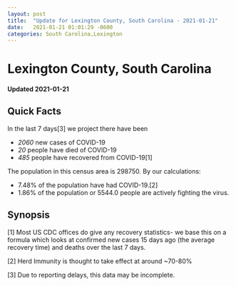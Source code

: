 ```yaml
---
layout: post
title:  "Update for Lexington County, South Carolina - 2021-01-21"
date:   2021-01-21 01:01:29 -0600
categories: South Carolina,Lexington
---
```


# Lexington County, South Carolina
#### Updated 2021-01-21

## Quick Facts

In the last 7 days[3] we project there have been
- *2060* new cases of COVID-19
- *20* people have died of COVID-19
- *485* people have recovered from COVID-19[1]

The population in this census area is 298750. By our calculations:
- 7.48% of the population have had COVID-19.[2]
- 1.86% of the population or 5544.0 people are actively fighting the virus.

## Synopsis




[1] Most US CDC offices do give any recovery statistics- we base this on a formula which looks at confirmed new cases
15 days ago (the average recovery time) and deaths over the last 7 days.

[2] Herd Immunity is thought to take effect at around ~70-80%

[3] Due to reporting delays, this data may be incomplete.
 
    